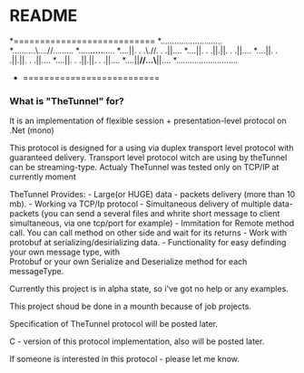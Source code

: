 # README #

*===========================
*...........................   
*..........\\....//.........
*.....______.....______.....
*....||. . .\\.//. . .||....
*....||. . .||.||. . .||....
*....||. . .||.||. . .||....
*....||. . .||.||. . .||....
*....||____//...\\____||.... 
*........................... 
* ==========================


### What is "TheTunnel" for? ###

It is an implementation of flexible session + presentation-level protocol on .Net (mono)

This protocol is designed for a using via  duplex transport level protocol with guaranteed delivery. 
  Transport level protocol witch are using by theTunnel can be streaming-type. Actualy TheTunnel was tested only on TCP/IP at currently moment

  TheTunnel Provides:
  	-  Large(or HUGE) data - packets delivery (more than 10 mb).
  	-  Working va TCP/Ip protocol
  	-  Simultaneous delivery of multiple data-packets
  	 (you can send a several files and whrite short message to client simultaneous, via one tcp/port for example)
  	-  Immitation for Remote method call. You can call method on other side and wait for its returns
  	-  Work with protobuf at serializing/desirializing data.
  	-  Functionality for easy definding your own message type, with  
  Protobuf or your own Serialize and Deserialize method for each messageType.
        
     
Currently this project is in alpha state, so i've got no help or any examples. 

 This project shoud be done in a mounth because of job projects.

 Specification of TheTunnel protocol will be posted later.

 C - version of this protocol implementation, also will be posted later.

 If someone is interested in this protocol - please let me know.